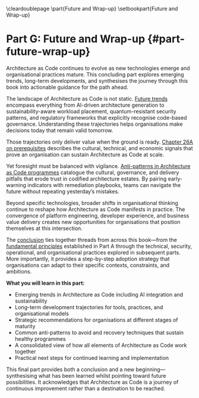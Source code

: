 \cleardoublepage
\part{Future and Wrap-up}
\setbookpart{Future and Wrap-up}

# Part G: Future and Wrap-up {#part-future-wrap-up}

Architecture as Code continues to evolve as new technologies emerge and organisational practices mature. This concluding part explores emerging trends, long-term developments, and synthesises the journey through this book into actionable guidance for the path ahead.

The landscape of Architecture as Code is not static. [Future trends](#chapter-future-trends) encompass everything from AI-driven architecture generation to sustainability-aware workload placement, quantum-resistant security patterns, and regulatory frameworks that explicitly recognise code-based governance. Understanding these trajectories helps organisations make decisions today that remain valid tomorrow.

Those trajectories only deliver value when the ground is ready. [Chapter 26A on prerequisites](#chapter-prerequisites-for-aac) describes the cultural, technical, and economic signals that prove an organisation can sustain Architecture as Code at scale.

Yet foresight must be balanced with vigilance. [Anti-patterns in Architecture as Code programmes](#chapter-anti-patterns) catalogue the cultural, governance, and delivery pitfalls that erode trust in codified architecture estates. By pairing early-warning indicators with remediation playbooks, teams can navigate the future without repeating yesterday’s mistakes.

Beyond specific technologies, broader shifts in organisational thinking continue to reshape how Architecture as Code manifests in practice. The convergence of platform engineering, developer experience, and business value delivery creates new opportunities for organisations that position themselves at this intersection.

The [conclusion](#chapter-conclusion) ties together threads from across this book—from the [fundamental principles](#chapter-fundamental-principles) established in Part A through the technical, security, operational, and organisational practices explored in subsequent parts. More importantly, it provides a step-by-step adoption strategy that organisations can adapt to their specific contexts, constraints, and ambitions.

**What you will learn in this part:**

- Emerging trends in Architecture as Code including AI integration and sustainability
- Long-term development trajectories for tools, practices, and organisational models
- Strategic recommendations for organisations at different stages of maturity
- Common anti-patterns to avoid and recovery techniques that sustain healthy programmes
- A consolidated view of how all elements of Architecture as Code work together
- Practical next steps for continued learning and implementation

This final part provides both a conclusion and a new beginning—synthesising what has been learned whilst pointing toward future possibilities. It acknowledges that Architecture as Code is a journey of continuous improvement rather than a destination to be reached.
